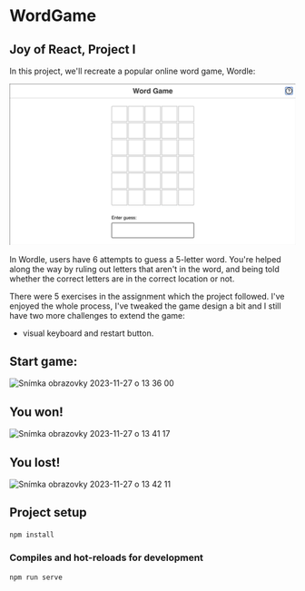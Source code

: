 # WordGame

## Joy of React, Project I

In this project, we'll recreate a popular online word game, Wordle:

![Demo showing the finished product, our Wordle clone](docs/wordle-demo.gif)

In Wordle, users have 6 attempts to guess a 5-letter word. You're helped along the way by ruling out letters that aren't in the word, and being told whether the correct letters are in the correct location or not.

There were 5 exercises in the assignment which the project followed. 
I've enjoyed the whole process, I've tweaked the game design a bit and I still have two more challenges to extend the game: 
- visual keyboard and restart button. 



## Start game:

<img width="350" alt="Snímka obrazovky 2023-11-27 o 13 36 00" src="https://github.com/VeveCambor/WordGame/assets/121693001/7b78638f-e4d6-4b5a-be43-61d6dd81b6f7">



## You won!

<img width="350" alt="Snímka obrazovky 2023-11-27 o 13 41 17" src="https://github.com/VeveCambor/WordGame/assets/121693001/301cc069-91d2-47ac-870d-5be0a5d9a11c">



## You lost!

<img width="350" alt="Snímka obrazovky 2023-11-27 o 13 42 11" src="https://github.com/VeveCambor/WordGame/assets/121693001/f706df4d-5ce0-4dfa-97cd-630db197cf2e">



## Project setup
```
npm install
```

### Compiles and hot-reloads for development
```
npm run serve
```


